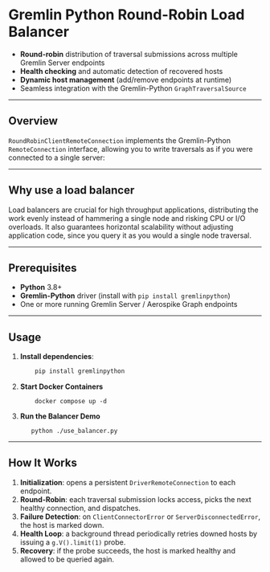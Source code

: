 # Gremlin Python Round-Robin Load Balancer
* **Round-robin** distribution of traversal submissions across multiple Gremlin Server endpoints
* **Health checking** and automatic detection of recovered hosts
* **Dynamic host management** (add/remove endpoints at runtime)
* Seamless integration with the Gremlin-Python `GraphTraversalSource`

---

## Overview

`RoundRobinClientRemoteConnection` implements the Gremlin-Python `RemoteConnection` interface, 
allowing you to write traversals as if you were connected to a single server:

---
## Why use a load balancer
Load balancers are crucial for high throughput applications, distributing the work evenly instead of hammering a single
node and risking CPU or I/O overloads. It also guarantees horizontal scalability without adjusting application code,
since you query it as you would a single node traversal.

---
## Prerequisites

* **Python** 3.8+
* **Gremlin-Python** driver (install with `pip install gremlinpython`)
* One or more running Gremlin Server / Aerospike Graph endpoints

---

## Usage

1. **Install dependencies**:

   ```bash
       pip install gremlinpython
   ```
2. **Start Docker Containers**
   ```shell
       docker compose up -d
   ```

3. **Run the Balancer Demo**

   ```shell
      python ./use_balancer.py
   ```

---

## How It Works

1. **Initialization**: opens a persistent `DriverRemoteConnection` to each endpoint.
2. **Round-Robin**: each traversal submission locks access, picks the next healthy connection, and dispatches.
3. **Failure Detection**: on `ClientConnectorError` or `ServerDisconnectedError`, the host is marked down.
4. **Health Loop**: a background thread periodically retries downed hosts by issuing a `g.V().limit(1)` probe.
5. **Recovery**: if the probe succeeds, the host is marked healthy and allowed to be queried again.
